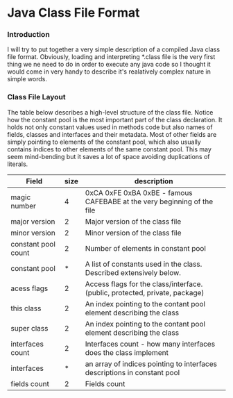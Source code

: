 # Java Class File Format

### Introduction
I will try to put together a very simple description of a compiled Java class file format. Obviously, loading and interpreting \*.class file is the very first thing we ne need to do in order to execute any java code so I thought it would come in very handy to describe it's realatively complex nature in simple words.

### Class File Layout
The table below describes a high-level structure of the class file. Notice how the constant pool is the most important part of the class declaration. It holds not only constant values used in methods code but also names of fields, classes and interfaces and their metadata. Most of other fields are simply pointing to elements of the constant pool, which also usually contains indices to other elements of the same constant pool. This may seem mind-bending but it saves a lot of space avoiding duplications of literals.


| Field              | size | description                                                                   |
---------------------|------|-------------------------------------------------------------------------------|
| magic number       | 4    |  0xCA 0xFE 0xBA 0xBE  -  famous CAFEBABE at the very beginning of the file    | 
| major version      | 2    |  Major version of the class file                                              |
| minor version      | 2    |  Minor version of the class file                                              |
| constant pool count| 2    |  Number of elements in constant pool                                          |
| constant pool      | *    |  A list of constants used in the class. Described extensively below.          |
| acess flags        | 2    |  Access flags for the class/interface. (public, protected, private, package)  |
| this class         | 2    |  An index pointing to the contant pool element describing the class           |
| super class        | 2    |  An index pointing to the contant pool element describing the class           |
| interfaces count   | 2    |  Interfaces count - how many interfaces does the class implement              |
| interfaces         | *    |  an array of indices pointing to interfaces descriptions in constant pool     |
| fields count       | 2    |  Fields count                                                                 |
